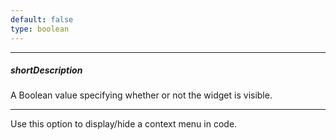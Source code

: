 ```yaml
---
default: false
type: boolean
---
```

---
##### shortDescription
A Boolean value specifying whether or not the widget is visible.

---
Use this option to display/hide a context menu in code.